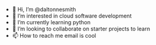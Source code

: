 - 👋 Hi, I’m @daltonnesmith
- 👀 I’m interested in cloud software development
- 🌱 I’m currently learning python
- 💞️ I’m looking to collaborate on starter projects to learn
- 📫 How to reach me email is cool

<!---
daltonnesmith/daltonnesmith is a ✨ special ✨ repository because its `README.md` (this file) appears on your GitHub profile.
You can click the Preview link to take a look at your changes.
--->
